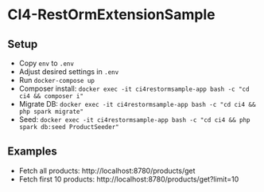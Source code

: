 # CI4-RestOrmExtensionSample

## Setup
* Copy `env` to `.env`
* Adjust desired settings in `.env`
* Run `docker-compose up`
* Composer install: `docker exec -it ci4restormsample-app bash -c "cd ci4 && composer i"`
* Migrate DB: `docker exec -it ci4restormsample-app bash -c "cd ci4 && php spark migrate"`
* Seed: `docker exec -it ci4restormsample-app bash -c "cd ci4 && php spark db:seed ProductSeeder"`

## Examples
* Fetch all products: http://localhost:8780/products/get
* Fetch first 10 products: http://localhost:8780/products/get?limit=10
